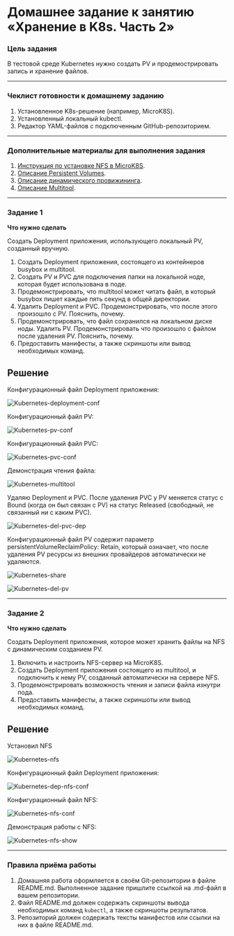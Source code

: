 # Домашнее задание к занятию «Хранение в K8s. Часть 2»

### Цель задания

В тестовой среде Kubernetes нужно создать PV и продемострировать запись и хранение файлов.

------

### Чеклист готовности к домашнему заданию

1. Установленное K8s-решение (например, MicroK8S).
2. Установленный локальный kubectl.
3. Редактор YAML-файлов с подключенным GitHub-репозиторием.

------

### Дополнительные материалы для выполнения задания

1. [Инструкция по установке NFS в MicroK8S](https://microk8s.io/docs/nfs). 
2. [Описание Persistent Volumes](https://kubernetes.io/docs/concepts/storage/persistent-volumes/). 
3. [Описание динамического провижининга](https://kubernetes.io/docs/concepts/storage/dynamic-provisioning/). 
4. [Описание Multitool](https://github.com/wbitt/Network-MultiTool).

------

### Задание 1

**Что нужно сделать**

Создать Deployment приложения, использующего локальный PV, созданный вручную.

1. Создать Deployment приложения, состоящего из контейнеров busybox и multitool.
2. Создать PV и PVC для подключения папки на локальной ноде, которая будет использована в поде.
3. Продемонстрировать, что multitool может читать файл, в который busybox пишет каждые пять секунд в общей директории. 
4. Удалить Deployment и PVC. Продемонстрировать, что после этого произошло с PV. Пояснить, почему.
5. Продемонстрировать, что файл сохранился на локальном диске ноды. Удалить PV.  Продемонстрировать что произошло с файлом после удаления PV. Пояснить, почему.
5. Предоставить манифесты, а также скриншоты или вывод необходимых команд.

## Решение

Конфигурационный файл Deployment приложения:
   
![Kubernetes-deployment-conf](https://github.com/Seleznev-Ivan/devops-netology/blob/main/img/12-kuber-2.2-Kubernetes-1-netology-deployment-conf.jpg)

Конфигурационный файл PV:

![Kubernetes-pv-conf](https://github.com/Seleznev-Ivan/devops-netology/blob/main/img/12-kuber-2.2-Kubernetes-1-netology-pv-conf.jpg)

Конфигурационный файл PVC:

![Kubernetes-pvc-conf](https://github.com/Seleznev-Ivan/devops-netology/blob/main/img/12-kuber-2.2-Kubernetes-1-netology-pvc-conf.jpg)

Демонстрация чтения файла:

![Kubernetes-multitool](https://github.com/Seleznev-Ivan/devops-netology/blob/main/img/12-kuber-2.2-Kubernetes-1-netology-multitool.jpg)

Удаляю Deployment и PVC. После удаления PVC у PV меняется статус с Bound (когда он был связан с PV) на статус Released (свободный, не связанный ни с каким PVC).

![Kubernetes-del-pvc-dep](https://github.com/Seleznev-Ivan/devops-netology/blob/main/img/12-kuber-2.2-Kubernetes-1-netology-del-pvc-dep.jpg)

Конфигурационный файл PV содержит параметр persistentVolumeReclaimPolicy: Retain, который означает, что после удаления PV ресурсы из внешних провайдеров автоматически не удаляются.

![Kubernetes-share](https://github.com/Seleznev-Ivan/devops-netology/blob/main/img/12-kuber-2.2-Kubernetes-1-netology-share.jpg)

![Kubernetes-del-pv](https://github.com/Seleznev-Ivan/devops-netology/blob/main/img/12-kuber-2.2-Kubernetes-1-netology-del-pv.jpg)

------

### Задание 2

**Что нужно сделать**

Создать Deployment приложения, которое может хранить файлы на NFS с динамическим созданием PV.

1. Включить и настроить NFS-сервер на MicroK8S.
2. Создать Deployment приложения состоящего из multitool, и подключить к нему PV, созданный автоматически на сервере NFS.
3. Продемонстрировать возможность чтения и записи файла изнутри пода. 
4. Предоставить манифесты, а также скриншоты или вывод необходимых команд.

## Решение
 
Установил NFS

![Kubernetes-nfs](https://github.com/Seleznev-Ivan/devops-netology/blob/main/img/12-kuber-2.2-Kubernetes-2-netology-nfs.jpg)

Конфигурационный файл Deployment приложения:

![Kubernetes-dep-nfs-conf](https://github.com/Seleznev-Ivan/devops-netology/blob/main/img/12-kuber-2.2-Kubernetes-2-netology-dep-nfs-conf.jpg)

Конфигурационный файл NFS:

![Kubernetes-nfs-conf](https://github.com/Seleznev-Ivan/devops-netology/blob/main/img/12-kuber-2.2-Kubernetes-2-netology-nfs-conf.jpg)

Демонстрация работы с NFS:

![Kubernetes-nfs-show](https://github.com/Seleznev-Ivan/devops-netology/blob/main/img/12-kuber-2.2-Kubernetes-2-netology-nfs-show.jpg)

------

### Правила приёма работы

1. Домашняя работа оформляется в своём Git-репозитории в файле README.md. Выполненное задание пришлите ссылкой на .md-файл в вашем репозитории.
2. Файл README.md должен содержать скриншоты вывода необходимых команд `kubectl`, а также скриншоты результатов.
3. Репозиторий должен содержать тексты манифестов или ссылки на них в файле README.md.
